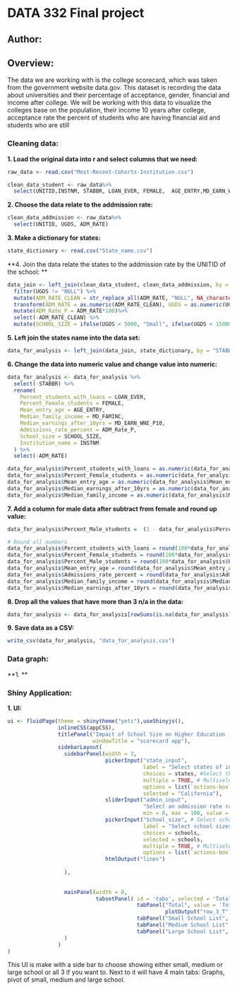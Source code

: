 # DATA 332 Final project

## Author: 


## Overview:
   The data we are working with is the college scorecard, which was taken from the government website data.gov. This dataset is recording the data about universities and their percentage of acceptance, gender, financial and income after college. We will be working with this data to visualize the colleges base on the population, their income 10 years after college, acceptance rate the percent of students who are having financial aid and students who are still 

### Cleaning data:

**1. Load the original data into r and select columns that we need:**

```r
raw_data <- read.csv("Most-Recent-Cohorts-Institution.csv")

clean_data_student <- raw_data%>%
  select(UNITID,INSTNM, STABBR, LOAN_EVER, FEMALE,  AGE_ENTRY,MD_EARN_WNE_P10, MD_FAMINC)
```
 
**2. Choose the data relate to the addmission rate:**

```r
clean_data_addmission <- raw_data%>%
  select(UNITID, UGDS, ADM_RATE)
```

**3. Make a dictionary for states:**
```r
state_dictionary <- read.csv("State_name.csv")
```

**4. Join the data relate the states to the addmission rate by the UNITID of the school: **
```r
data_join <- left_join(clean_data_student, clean_data_addmission, by = "UNITID") %>% 
  filter(UGDS != "NULL") %>% 
  mutate(ADM_RATE_CLEAN = str_replace_all(ADM_RATE, "NULL", NA_character_)) %>%
  transform(ADM_RATE = as.numeric(ADM_RATE_CLEAN), UGDS = as.numeric(UGDS)) %>%
  mutate(ADM_Rate_P = ADM_RATE*100)%>%
  select(-ADM_RATE_CLEAN) %>%
  mutate(SCHOOL_SIZE = ifelse(UGDS < 5000, "Small", ifelse(UGDS < 15000, "Medium", "Large")))
```

**5. Left join the states name into the data set:**
```r
data_for_analysis <- left_join(data_join, state_dictionary, by = "STABBR")
```

**6. Change the data into numeric value and change value into numeric:**
```r
data_for_analysis <- data_for_analysis %>%
  select(-STABBR) %>%
  rename(
    Percent_students_with_loans = LOAN_EVER,
    Percent_Female_students = FEMALE,
    Mean_entry_age = AGE_ENTRY,
    Median_family_income = MD_FAMINC,
    Median_earnings_after_10yrs = MD_EARN_WNE_P10,
    Admissions_rate_percent = ADM_Rate_P,
    School_size = SCHOOL_SIZE,
    Institution_name = INSTNM
  ) %>%
  select(-ADM_RATE)

data_for_analysis$Percent_students_with_loans = as.numeric(data_for_analysis$Percent_students_with_loans)
data_for_analysis$Percent_Female_students = as.numeric(data_for_analysis$Percent_Female_students)
data_for_analysis$Mean_entry_age = as.numeric(data_for_analysis$Mean_entry_age)
data_for_analysis$Median_earnings_after_10yrs = as.numeric(data_for_analysis$Median_earnings_after_10yrs)
data_for_analysis$Median_family_income = as.numeric(data_for_analysis$Median_family_income)
```

**7. Add a column for male data after subtract from female and round up value:**
```r
data_for_analysis$Percent_Male_students =  (1 - data_for_analysis$Percent_Female_students)

# Round all numbers
data_for_analysis$Percent_students_with_loans = round(100*data_for_analysis$Percent_students_with_loans, 2)
data_for_analysis$Percent_Female_students = round(100*data_for_analysis$Percent_Female_students, 2)
data_for_analysis$Percent_Male_students = round(100*data_for_analysis$Percent_Male_students, 2)
data_for_analysis$Mean_entry_age = round(data_for_analysis$Mean_entry_age, 0)
data_for_analysis$Admissions_rate_percent = round(data_for_analysis$Admissions_rate_percent, 2)
data_for_analysis$Median_family_income = round(data_for_analysis$Median_family_income, 0)
data_for_analysis$Median_earnings_after_10yrs = round(data_for_analysis$Median_earnings_after_10yrs, 0)

```
**8. Drop all the values that have more than 3 n/a in the data:**
```r
data_for_analysis <- data_for_analysis[rowSums(is.na(data_for_analysis)) < 3, ]

```

**9. Save data as a CSV:**
```r
write_csv(data_for_analysis, "data_for_analysis.csv")
```

### Data graph:
**1. **

### Shiny Application:
**1. UI:**
```r
ui <- fluidPage(theme = shinytheme("yeti"),useShinyjs(),
                inlineCSS(appCSS),
                titlePanel("Impact of School Size on Higher Education (USA)", 
                           windowTitle = "scorecard app"),
                sidebarLayout(
                  sidebarPanel(width = 3,
                               pickerInput("state_input", 
                                           label = "Select states of interest", 
                                           choices = states, #Select the states of interest. 
                                           multiple = TRUE, # Multiselection is possible
                                           options = list(`actions-box` = TRUE), 
                                           selected = "California"),
                               sliderInput("admin_input", 
                                           "Select an admission rate range",
                                           min = 0, max = 100, value = c(0, 100), post="%"),
                               pickerInput("School_size", # Select school size
                                           label = "Select school sizes", 
                                           choices = schools, 
                                           selected = schools,
                                           multiple = TRUE, # Multiselection is possible
                                           options = list(`actions-box` = TRUE)),
                               htmlOutput("lines")
                               
                  ),
                  
                
                  mainPanel(width = 8,
                            tabsetPanel( id = 'tabs', selected = 'Total',
                                         tabPanel("Total", value = 'Total', plotOutput("row_1_T"), plotOutput("row_2_T"), 
                                                  plotOutput("row_3_T")),
                                         tabPanel("Small School List", value = 'Small', tableOutput("small_T")),
                                         tabPanel("Medium School List",value = 'Medium', tableOutput("medium_T")),
                                         tabPanel("Large School List", value = 'Large', tableOutput("large_T")))
                  )
                )
)
```
This UI is make with a side bar to choose showing either small, medium or large school or all 3 if you want to. Next to it will have 4 main tabs: Graphs, pivot of small, medium and large school. 



